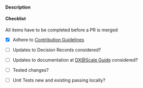 #### Description






#### Checklist
All items have to be completed before a PR is merged

- [x] Adhere to [Contribution Guidelines](https://docs.dxatscale.io/about-us/contributing-to-dx-scale)
- [ ] Updates to Decision Records considered?
- [ ] Updates to documentation at [DX@Scale Guide](https://github.com/dxatscale/dxatscale-guide) considered?
- [ ] Tested changes?
- [ ] Unit Tests new and existing passing locally?

